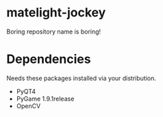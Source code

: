 matelight-jockey
================

Boring repository name is boring!

Dependencies
============

Needs these packages installed via your distribution.
* PyQT4
* PyGame 1.9.1release
* OpenCV

